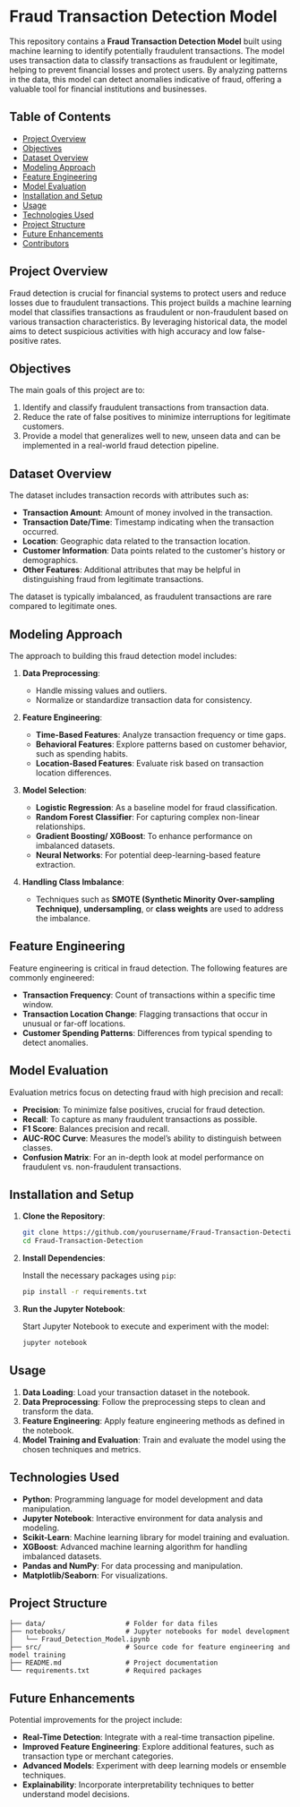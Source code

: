 # Fraud Transaction Detection Model

This repository contains a **Fraud Transaction Detection Model** built using machine learning to identify potentially fraudulent transactions. The model uses transaction data to classify transactions as fraudulent or legitimate, helping to prevent financial losses and protect users. By analyzing patterns in the data, this model can detect anomalies indicative of fraud, offering a valuable tool for financial institutions and businesses.

## Table of Contents

- [Project Overview](#project-overview)
- [Objectives](#objectives)
- [Dataset Overview](#dataset-overview)
- [Modeling Approach](#modeling-approach)
- [Feature Engineering](#feature-engineering)
- [Model Evaluation](#model-evaluation)
- [Installation and Setup](#installation-and-setup)
- [Usage](#usage)
- [Technologies Used](#technologies-used)
- [Project Structure](#project-structure)
- [Future Enhancements](#future-enhancements)
- [Contributors](#contributors)

## Project Overview

Fraud detection is crucial for financial systems to protect users and reduce losses due to fraudulent transactions. This project builds a machine learning model that classifies transactions as fraudulent or non-fraudulent based on various transaction characteristics. By leveraging historical data, the model aims to detect suspicious activities with high accuracy and low false-positive rates.

## Objectives

The main goals of this project are to:

1. Identify and classify fraudulent transactions from transaction data.
2. Reduce the rate of false positives to minimize interruptions for legitimate customers.
3. Provide a model that generalizes well to new, unseen data and can be implemented in a real-world fraud detection pipeline.

## Dataset Overview

The dataset includes transaction records with attributes such as:

- **Transaction Amount**: Amount of money involved in the transaction.
- **Transaction Date/Time**: Timestamp indicating when the transaction occurred.
- **Location**: Geographic data related to the transaction location.
- **Customer Information**: Data points related to the customer's history or demographics.
- **Other Features**: Additional attributes that may be helpful in distinguishing fraud from legitimate transactions.

The dataset is typically imbalanced, as fraudulent transactions are rare compared to legitimate ones.

## Modeling Approach

The approach to building this fraud detection model includes:

1. **Data Preprocessing**:
   - Handle missing values and outliers.
   - Normalize or standardize transaction data for consistency.

2. **Feature Engineering**:
   - **Time-Based Features**: Analyze transaction frequency or time gaps.
   - **Behavioral Features**: Explore patterns based on customer behavior, such as spending habits.
   - **Location-Based Features**: Evaluate risk based on transaction location differences.

3. **Model Selection**:
   - **Logistic Regression**: As a baseline model for fraud classification.
   - **Random Forest Classifier**: For capturing complex non-linear relationships.
   - **Gradient Boosting/ XGBoost**: To enhance performance on imbalanced datasets.
   - **Neural Networks**: For potential deep-learning-based feature extraction.

4. **Handling Class Imbalance**:
   - Techniques such as **SMOTE (Synthetic Minority Over-sampling Technique)**, **undersampling**, or **class weights** are used to address the imbalance.

## Feature Engineering

Feature engineering is critical in fraud detection. The following features are commonly engineered:

- **Transaction Frequency**: Count of transactions within a specific time window.
- **Transaction Location Change**: Flagging transactions that occur in unusual or far-off locations.
- **Customer Spending Patterns**: Differences from typical spending to detect anomalies.

## Model Evaluation

Evaluation metrics focus on detecting fraud with high precision and recall:

- **Precision**: To minimize false positives, crucial for fraud detection.
- **Recall**: To capture as many fraudulent transactions as possible.
- **F1 Score**: Balances precision and recall.
- **AUC-ROC Curve**: Measures the model’s ability to distinguish between classes.
- **Confusion Matrix**: For an in-depth look at model performance on fraudulent vs. non-fraudulent transactions.

## Installation and Setup

1. **Clone the Repository**:

   ```bash
   git clone https://github.com/yourusername/Fraud-Transaction-Detection.git
   cd Fraud-Transaction-Detection
   ```

2. **Install Dependencies**:

   Install the necessary packages using `pip`:

   ```bash
   pip install -r requirements.txt
   ```

3. **Run the Jupyter Notebook**:

   Start Jupyter Notebook to execute and experiment with the model:

   ```bash
   jupyter notebook
   ```

## Usage

1. **Data Loading**: Load your transaction dataset in the notebook.
2. **Data Preprocessing**: Follow the preprocessing steps to clean and transform the data.
3. **Feature Engineering**: Apply feature engineering methods as defined in the notebook.
4. **Model Training and Evaluation**: Train and evaluate the model using the chosen techniques and metrics.

## Technologies Used

- **Python**: Programming language for model development and data manipulation.
- **Jupyter Notebook**: Interactive environment for data analysis and modeling.
- **Scikit-Learn**: Machine learning library for model training and evaluation.
- **XGBoost**: Advanced machine learning algorithm for handling imbalanced datasets.
- **Pandas and NumPy**: For data processing and manipulation.
- **Matplotlib/Seaborn**: For visualizations.

## Project Structure

```plaintext
├── data/                    # Folder for data files
├── notebooks/               # Jupyter notebooks for model development
│   └── Fraud_Detection_Model.ipynb
├── src/                     # Source code for feature engineering and model training
├── README.md                # Project documentation
└── requirements.txt         # Required packages
```

## Future Enhancements

Potential improvements for the project include:

- **Real-Time Detection**: Integrate with a real-time transaction pipeline.
- **Improved Feature Engineering**: Explore additional features, such as transaction type or merchant categories.
- **Advanced Models**: Experiment with deep learning models or ensemble techniques.
- **Explainability**: Incorporate interpretability techniques to better understand model decisions.

